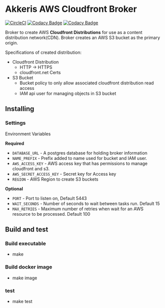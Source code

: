 # Akkeris AWS Cloudfront Broker

[![CircleCI](https://circleci.com/gh/akkeris/cloudfront-broker.svg?style=svg)](https://circleci.com/gh/akkeris/cloudfront-broker) [![Codacy Badge](https://api.codacy.com/project/badge/Grade/bca1527edfdd4508aa67d71a813d3de5)](https://www.codacy.com/app/Akkeris/cloudfront-broker?utm_source=github.com&amp;utm_medium=referral&amp;utm_content=akkeris/cloudfront-broker&amp;utm_campaign=Badge_Grade) [![Codacy Badge](https://api.codacy.com/project/badge/Coverage/bca1527edfdd4508aa67d71a813d3de5)](https://www.codacy.com/app/Akkeris/cloudfront-broker?utm_source=github.com&utm_medium=referral&utm_content=akkeris/cloudfront-broker&utm_campaign=Badge_Coverage)

Broker to create AWS **Cloudfront Distributions** for use as a content distribution network(CDN).
Broker creates an AWS S3 bucket as the primary origin.

Specifications of created distribution:
* Cloudfront Distribution
    * HTTP -> HTTPS
    * cloudfront.net Certs
* S3 Bucket
    * Bucket policy to only allow associated cloudfront distribution read access
    * IAM api user for managing objects in S3 bucket
    
## Installing
 
### Settings

Environment Variables

**Required**
* `DATABASE_URL` - A postgres database for holding broker information
* `NAME_PREFIX` - Prefix added to name used for bucket and IAM user.
* `AWS_ACCESS_KEY` - AWS access key that has permissions to manage cloudfront and s3.
* `AWS_SECRET_ACCESS_KEY` - Secret key for Access key
* `REGION` - AWS Region to create S3 buckets

**Optional**
* `PORT` - Port to listen on, Default 5443
* `WAIT_SECONDS` - Number of seconds to wait between tasks run. Default 15
* `MAX_RETRIES` - Maximum number of retries when wait for an AWS resource to be processed. Default 100

 ## Build and test
 
 ### Build executable
 
 * make
 
 ### Build docker image
 
 * make image

### test

* make test
